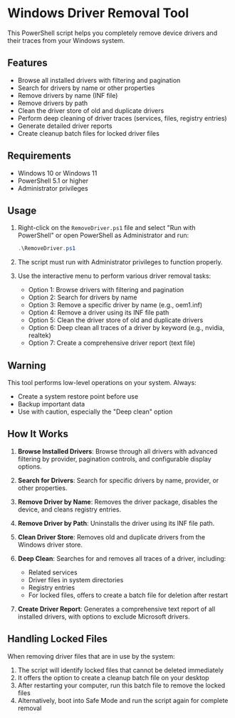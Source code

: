 # Windows Driver Removal Tool

This PowerShell script helps you completely remove device drivers and their traces from your Windows system.

## Features

- Browse all installed drivers with filtering and pagination
- Search for drivers by name or other properties
- Remove drivers by name (INF file)
- Remove drivers by path
- Clean the driver store of old and duplicate drivers
- Perform deep cleaning of driver traces (services, files, registry entries)
- Generate detailed driver reports
- Create cleanup batch files for locked driver files

## Requirements

- Windows 10 or Windows 11
- PowerShell 5.1 or higher
- Administrator privileges

## Usage

1. Right-click on the `RemoveDriver.ps1` file and select "Run with PowerShell" or open PowerShell as Administrator and run:
   ```powershell
   .\RemoveDriver.ps1
   ```

2. The script must run with Administrator privileges to function properly.

3. Use the interactive menu to perform various driver removal tasks:
   - Option 1: Browse drivers with filtering and pagination
   - Option 2: Search for drivers by name
   - Option 3: Remove a specific driver by name (e.g., oem1.inf)
   - Option 4: Remove a driver using its INF file path
   - Option 5: Clean the driver store of old and duplicate drivers
   - Option 6: Deep clean all traces of a driver by keyword (e.g., nvidia, realtek)
   - Option 7: Create a comprehensive driver report (text file)

## Warning

This tool performs low-level operations on your system. Always:
- Create a system restore point before use
- Backup important data
- Use with caution, especially the "Deep clean" option

## How It Works

1. **Browse Installed Drivers**: Browse through all drivers with advanced filtering by provider, pagination controls, and configurable display options.

2. **Search for Drivers**: Search for specific drivers by name, provider, or other properties.

3. **Remove Driver by Name**: Removes the driver package, disables the device, and cleans registry entries.

4. **Remove Driver by Path**: Uninstalls the driver using its INF file path.

5. **Clean Driver Store**: Removes old and duplicate drivers from the Windows driver store.

6. **Deep Clean**: Searches for and removes all traces of a driver, including:
   - Related services
   - Driver files in system directories
   - Registry entries
   - For locked files, offers to create a batch file for deletion after restart

7. **Create Driver Report**: Generates a comprehensive text report of all installed drivers, with options to exclude Microsoft drivers.

## Handling Locked Files

When removing driver files that are in use by the system:

1. The script will identify locked files that cannot be deleted immediately
2. It offers the option to create a cleanup batch file on your desktop
3. After restarting your computer, run this batch file to remove the locked files
4. Alternatively, boot into Safe Mode and run the script again for complete removal
